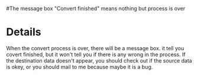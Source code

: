 #The message box "Convert finished" means nothing but process is over


# Details #
When the convert process is over, there will be a message box. it tell you covert finished, but it won't tell you if there is any wrong in the process. If the destination data doesn't appear, you should check out if the source data is okey, or you should mail to me because maybe it is a bug.